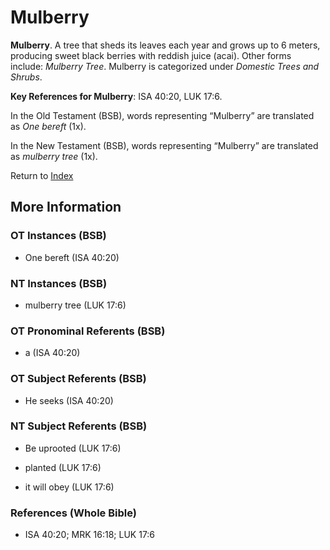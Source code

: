 # Mulberry
**Mulberry**. 
A tree that sheds its leaves each year and grows up to 6 meters, producing sweet black berries with reddish juice (acai). 
Other forms include: 
*Mulberry Tree*. 
Mulberry is categorized under _Domestic Trees and Shrubs_. 


**Key References for Mulberry**: 
ISA 40:20, LUK 17:6. 


In the Old Testament (BSB), words representing “Mulberry” are translated as 
*One bereft* (1x). 


In the New Testament (BSB), words representing “Mulberry” are translated as 
*mulberry tree* (1x). 


Return to [Index](00-Index.md)

## More Information

### OT Instances (BSB)

* One bereft (ISA 40:20)



### NT Instances (BSB)

* mulberry tree (LUK 17:6)



### OT Pronominal Referents (BSB)

* a (ISA 40:20)



### OT Subject Referents (BSB)

* He seeks (ISA 40:20)



### NT Subject Referents (BSB)

* Be uprooted (LUK 17:6)

* planted (LUK 17:6)

* it will obey (LUK 17:6)



### References (Whole Bible)

* ISA 40:20; MRK 16:18; LUK 17:6



